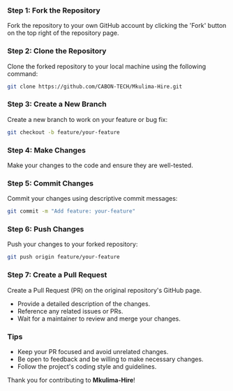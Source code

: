 ### Step 1: Fork the Repository

Fork the repository to your own GitHub account by clicking the 'Fork' button on the top right of the repository page.

### Step 2: Clone the Repository

Clone the forked repository to your local machine using the following command:

```bash
git clone https://github.com/CABON-TECH/Mkulima-Hire.git
```

### Step 3: Create a New Branch

Create a new branch to work on your feature or bug fix:

```bash
git checkout -b feature/your-feature
```
### Step 4: Make Changes

Make your changes to the code and ensure they are well-tested.

### Step 5: Commit Changes

Commit your changes using descriptive commit messages:

```bash
git commit -m "Add feature: your-feature"
```

### Step 6: Push Changes

Push your changes to your forked repository:

```bash
git push origin feature/your-feature
```

### Step 7: Create a Pull Request

Create a Pull Request (PR) on the original repository's GitHub page.

- Provide a detailed description of the changes.
- Reference any related issues or PRs.
- Wait for a maintainer to review and merge your changes.

### Tips

- Keep your PR focused and avoid unrelated changes.
- Be open to feedback and be willing to make necessary changes.
- Follow the project's coding style and guidelines.

Thank you for contributing to **Mkulima-Hire**!



